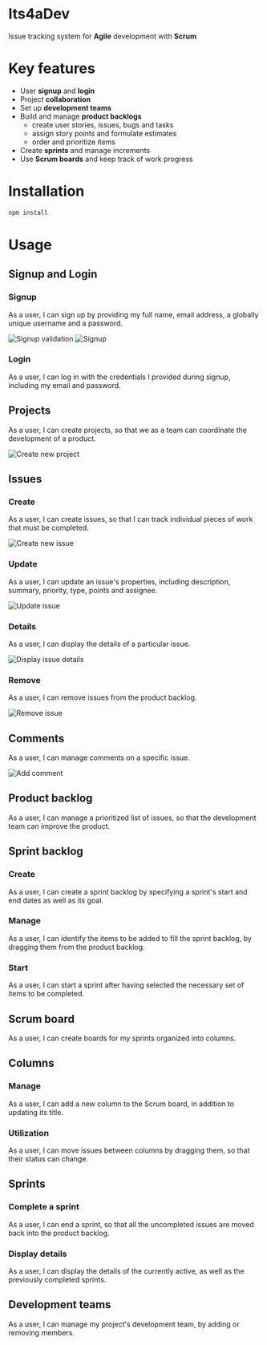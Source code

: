 # Its4aDev

Issue tracking system for **Agile** development with **Scrum**

# Key features

- User **signup** and **login**
- Project **collaboration**
- Set up **development teams**
- Build and manage **product backlogs**
  - create user stories, issues, bugs and tasks
  - assign story points and formulate estimates
  - order and prioritize items
- Create **sprints** and manage increments
- Use **Scrum boards** and keep track of work progress

# Installation

```javascript
npm install
```

# Usage

## Signup and Login

### Signup

As a user, I can sign up by providing my full name, email address, a globally unique username and a password.

![Signup validation](/src/assets/gifs/signupValidation.gif)
![Signup](/src/assets/gifs/signup.gif)

### Login

As a user, I can log in with the credentials I provided during signup, including my email and password.

## Projects

As a user, I can create projects, so that we as a team can coordinate the development of a product.

![Create new project](/src/assets/gifs/project.gif)

## Issues

### Create

As a user, I can create issues, so that I can track individual pieces of work that must be completed.

![Create new issue](/src/assets/gifs/createIssue.gif)

### Update

As a user, I can update an issue's properties, including description, summary, priority, type, points and assignee.

![Update issue](/src/assets/gifs/updateIssue.gif)

### Details

As a user, I can display the details of a particular issue.

![Display issue details](/src/assets/gifs/issueDetails.gif)

### Remove

As a user, I can remove issues from the product backlog.

![Remove issue](/src/assets/gifs/removeIssue.gif)

## Comments

As a user, I can manage comments on a specific issue.

![Add comment](/src/assets/gifs/addComment.gif)

## Product backlog

As a user, I can manage a prioritized list of issues, so that the development team can improve the product.

## Sprint backlog

### Create

As a user, I can create a sprint backlog by specifying a sprint's start and end dates as well as its goal.

### Manage

As a user, I can identify the items to be added to fill the sprint backlog, by dragging them from the product backlog.

### Start

As a user, I can start a sprint after having selected the necessary set of items to be completed.

## Scrum board

As a user, I can create boards for my sprints organized into columns.

## Columns

### Manage

As a user, I can add a new column to the Scrum board, in addition to updating its title.

### Utilization

As a user, I can move issues between columns by dragging them, so that their status can change.

## Sprints

### Complete a sprint

As a user, I can end a sprint, so that all the uncompleted issues are moved back into the product backlog.

### Display details

As a user, I can display the details of the currently active, as well as the previously completed sprints.

## Development teams

As a user, I can manage my project's development team, by adding or removing members.
